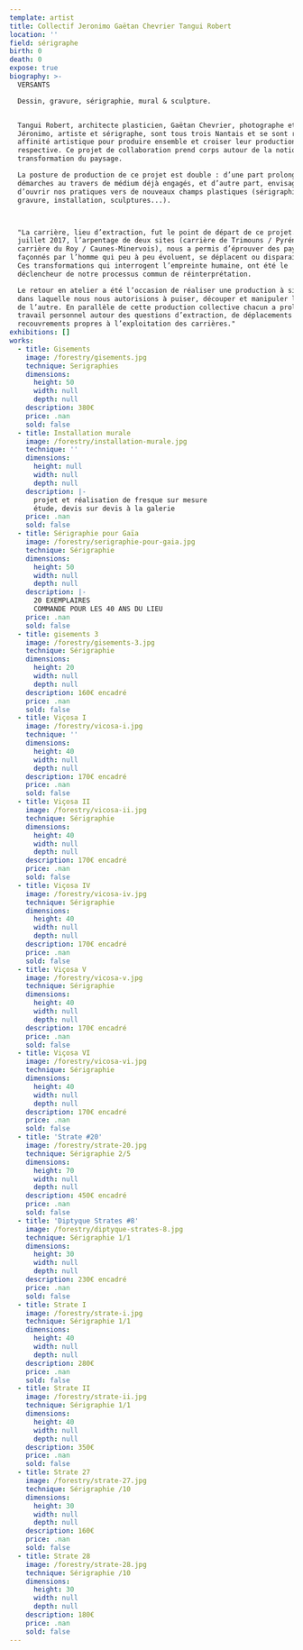 ```yaml
---
template: artist
title: Collectif Jeronimo Gaëtan Chevrier Tangui Robert
location: ''
field: sérigraphe
birth: 0
death: 0
expose: true
biography: >-
  VERSANTS

  Dessin, gravure, sérigraphie, mural & sculpture.


  Tangui Robert, architecte plasticien, Gaëtan Chevrier, photographe et
  Jéronimo, artiste et sérigraphe, sont tous trois Nantais et se sont réunis par
  affinité artistique pour produire ensemble et croiser leur production
  respective. Ce projet de collaboration prend corps autour de la notion de
  transformation du paysage.

  La posture de production de ce projet est double : d’une part prolonger nos
  démarches au travers de médium déjà engagés, et d’autre part, envisager
  d’ouvrir nos pratiques vers de nouveaux champs plastiques (sérigraphie,
  gravure, installation, sculptures...).



  "La carrière, lieu d’extraction, fut le point de départ de ce projet. En
  juillet 2017, l’arpentage de deux sites (carrière de Trimouns / Pyrénées et
  carrière du Roy / Caunes-Minervois), nous a permis d’éprouver des paysages
  façonnés par l’homme qui peu à peu évoluent, se déplacent ou disparaissent.
  Ces transformations qui interrogent l’empreinte humaine, ont été le
  déclencheur de notre processus commun de réinterprétation.

  Le retour en atelier a été l’occasion de réaliser une production à six mains
  dans laquelle nous nous autorisions à puiser, découper et manipuler le travail
  de l’autre. En parallèle de cette production collective chacun a prolongé son
  travail personnel autour des questions d’extraction, de déplacements et de
  recouvrements propres à l’exploitation des carrières."
exhibitions: []
works:
  - title: Gisements
    image: /forestry/gisements.jpg
    technique: Serigraphies
    dimensions:
      height: 50
      width: null
      depth: null
    description: 380€
    price: .nan
    sold: false
  - title: Installation murale
    image: /forestry/installation-murale.jpg
    technique: ''
    dimensions:
      height: null
      width: null
      depth: null
    description: |-
      projet et réalisation de fresque sur mesure 
      étude, devis sur devis à la galerie
    price: .nan
    sold: false
  - title: Sérigraphie pour Gaïa
    image: /forestry/serigraphie-pour-gaia.jpg
    technique: Sérigraphie
    dimensions:
      height: 50
      width: null
      depth: null
    description: |-
      20 EXEMPLAIRES 
      COMMANDE POUR LES 40 ANS DU LIEU
    price: .nan
    sold: false
  - title: gisements 3
    image: /forestry/gisements-3.jpg
    technique: Sérigraphie
    dimensions:
      height: 20
      width: null
      depth: null
    description: 160€ encadré
    price: .nan
    sold: false
  - title: Viçosa I
    image: /forestry/vicosa-i.jpg
    technique: ''
    dimensions:
      height: 40
      width: null
      depth: null
    description: 170€ encadré
    price: .nan
    sold: false
  - title: Viçosa II
    image: /forestry/vicosa-ii.jpg
    technique: Sérigraphie
    dimensions:
      height: 40
      width: null
      depth: null
    description: 170€ encadré
    price: .nan
    sold: false
  - title: Viçosa IV
    image: /forestry/vicosa-iv.jpg
    technique: Sérigraphie
    dimensions:
      height: 40
      width: null
      depth: null
    description: 170€ encadré
    price: .nan
    sold: false
  - title: Viçosa V
    image: /forestry/vicosa-v.jpg
    technique: Sérigraphie
    dimensions:
      height: 40
      width: null
      depth: null
    description: 170€ encadré
    price: .nan
    sold: false
  - title: Viçosa VI
    image: /forestry/vicosa-vi.jpg
    technique: Sérigraphie
    dimensions:
      height: 40
      width: null
      depth: null
    description: 170€ encadré
    price: .nan
    sold: false
  - title: 'Strate #20'
    image: /forestry/strate-20.jpg
    technique: Sérigraphie 2/5
    dimensions:
      height: 70
      width: null
      depth: null
    description: 450€ encadré
    price: .nan
    sold: false
  - title: 'Diptyque Strates #8'
    image: /forestry/diptyque-strates-8.jpg
    technique: Sérigraphie 1/1
    dimensions:
      height: 30
      width: null
      depth: null
    description: 230€ encadré
    price: .nan
    sold: false
  - title: Strate I
    image: /forestry/strate-i.jpg
    technique: Sérigraphie 1/1
    dimensions:
      height: 40
      width: null
      depth: null
    description: 280€
    price: .nan
    sold: false
  - title: Strate II
    image: /forestry/strate-ii.jpg
    technique: Sérigraphie 1/1
    dimensions:
      height: 40
      width: null
      depth: null
    description: 350€
    price: .nan
    sold: false
  - title: Strate 27
    image: /forestry/strate-27.jpg
    technique: Sérigraphie /10
    dimensions:
      height: 30
      width: null
      depth: null
    description: 160€
    price: .nan
    sold: false
  - title: Strate 28
    image: /forestry/strate-28.jpg
    technique: Sérigraphie /10
    dimensions:
      height: 30
      width: null
      depth: null
    description: 180€
    price: .nan
    sold: false
---
```


